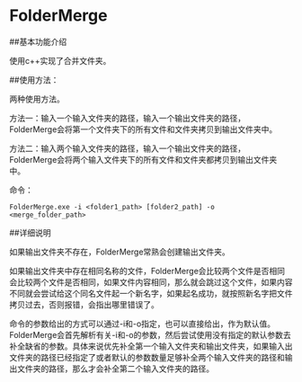 # FolderMerge


##基本功能介绍

使用c++实现了合并文件夹。

##使用方法：

两种使用方法。

方法一：输入一个输入文件夹的路径，输入一个输出文件夹的路径，FolderMerge会将第一个文件夹下的所有文件和文件夹拷贝到输出文件夹中。

方法二：输入两个输入文件夹的路径，输入一个输出文件夹的路径，FolderMerge会将两个输入文件夹下的所有文件和文件夹都拷贝到输出文件夹中。

命令：

```
FolderMerge.exe -i <folder1_path> [folder2_path] -o <merge_folder_path>
```

##详细说明

如果输出文件夹不存在，FolderMerge常熟会创建输出文件夹。

如果输出文件夹中存在相同名称的文件，FolderMerge会比较两个文件是否相同会比较两个文件是否相同，如果文件内容相同，那么就会跳过这个文件，如果内容不同就会尝试给这个同名文件起一个新名字，如果起名成功，就按照新名字把文件拷贝过去，否则报错，会指出哪里错误了。

命令的参数给出的方式可以通过-i和-o指定，也可以直接给出，作为默认值。FolderMerge会首先解析有关-i和-o的参数，然后尝试使用没有指定的默认参数去补全缺省的参数。具体来说优先补全第一个输入文件夹和输出文件夹，如果输入出文件夹的路径已经指定了或者默认的参数数量足够补全两个输入文件夹的路径和输出文件夹的路径，那么才会补全第二个输入文件夹的路径。

